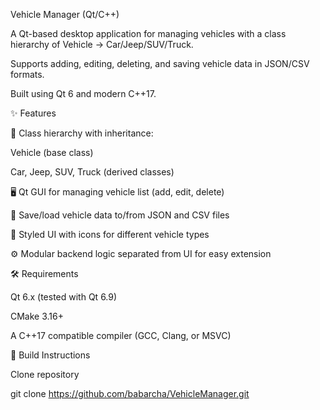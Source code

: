 Vehicle Manager (Qt/C++)



A Qt-based desktop application for managing vehicles with a class hierarchy of Vehicle → Car/Jeep/SUV/Truck.

Supports adding, editing, deleting, and saving vehicle data in JSON/CSV formats.

Built using Qt 6 and modern C++17.



✨ Features



🚗 Class hierarchy with inheritance:



Vehicle (base class)



Car, Jeep, SUV, Truck (derived classes)



🖥️ Qt GUI for managing vehicle list (add, edit, delete)



💾 Save/load vehicle data to/from JSON and CSV files



🎨 Styled UI with icons for different vehicle types



⚙️ Modular backend logic separated from UI for easy extension



🛠️ Requirements



Qt 6.x (tested with Qt 6.9)



CMake 3.16+



A C++17 compatible compiler (GCC, Clang, or MSVC)



🚀 Build Instructions

Clone repository



git clone https://github.com/babarcha/VehicleManager.git

